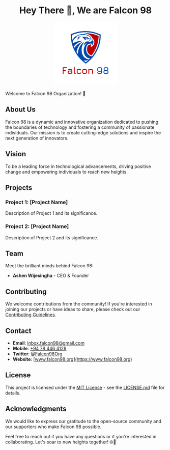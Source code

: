 <center>

# Hey There 👋, We are Falcon 98
<center>
<img src="profile/logo.png" alt="Falcon 98 Logo" width="200"/> 
</center>
</center>

Welcome to Falcon 98 Organization! 🚀

## About Us

Falcon 98 is a dynamic and innovative organization dedicated to pushing the boundaries of technology and fostering a community of passionate individuals. Our mission is to create cutting-edge solutions and inspire the next generation of innovators.

## Vision

To be a leading force in technological advancements, driving positive change and empowering individuals to reach new heights.

## Projects

### Project 1: [Project Name]

Description of Project 1 and its significance.

### Project 2: [Project Name]

Description of Project 2 and its significance.

## Team

Meet the brilliant minds behind Falcon 98:

- **Ashen Wijesingha** - CEO & Founder

## Contributing

We welcome contributions from the community! If you're interested in joining our projects or have ideas to share, please check out our [Contributing Guidelines](profile/contributing.md).

## Contact

- **Email**: [inbox.falcon98@gmail.com](mailto:inbox.falcon98@gmail.com;inbox.ashen@gmail.com)
- **Mobile**: [+94 78 446 4128](tel:+94784464128)
- **Twitter**: [@Falcon98Org](https://twitter.com/Falcon98Org)
- **Website**: [www.falcon98.org](https://www.falcon98.org)

## License

This project is licensed under the [MIT License](LICENSE.md) - see the [LICENSE.md](LICENSE.md) file for details.

## Acknowledgments

We would like to express our gratitude to the open-source community and our supporters who make Falcon 98 possible.

Feel free to reach out if you have any questions or if you're interested in collaborating. Let's soar to new heights together! 🌐🚀
